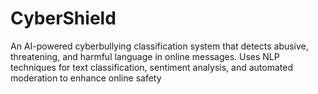 # CyberShield
An AI-powered cyberbullying classification system that detects abusive, threatening, and harmful language in online messages. Uses NLP techniques for text classification, sentiment analysis, and automated moderation to enhance online safety
